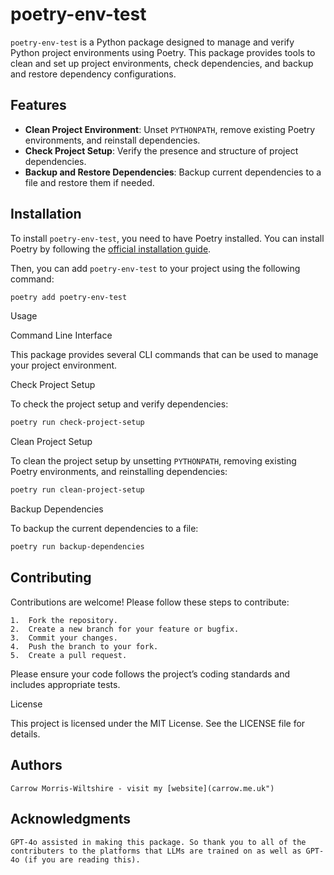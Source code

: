# poetry-env-test

`poetry-env-test` is a Python package designed to manage and verify Python project environments using Poetry. This package provides tools to clean and set up project environments, check dependencies, and backup and restore dependency configurations.

## Features

- **Clean Project Environment**: Unset `PYTHONPATH`, remove existing Poetry environments, and reinstall dependencies.
- **Check Project Setup**: Verify the presence and structure of project dependencies.
- **Backup and Restore Dependencies**: Backup current dependencies to a file and restore them if needed.

## Installation

To install `poetry-env-test`, you need to have Poetry installed. You can install Poetry by following the [official installation guide](https://python-poetry.org/docs/#installation).

Then, you can add `poetry-env-test` to your project using the following command:

```bash
poetry add poetry-env-test
```

Usage

Command Line Interface

This package provides several CLI commands that can be used to manage your project environment.

Check Project Setup

To check the project setup and verify dependencies:

```sh
poetry run check-project-setup
```

Clean Project Setup

To clean the project setup by unsetting `PYTHONPATH`, removing existing Poetry environments, and reinstalling dependencies:

```sh
poetry run clean-project-setup
```

Backup Dependencies

To backup the current dependencies to a file:

```sh
poetry run backup-dependencies
```

## Contributing

Contributions are welcome! Please follow these steps to contribute:

	1.	Fork the repository.
	2.	Create a new branch for your feature or bugfix.
	3.	Commit your changes.
	4.	Push the branch to your fork.
	5.	Create a pull request.

Please ensure your code follows the project’s coding standards and includes appropriate tests.

License

This project is licensed under the MIT License. See the LICENSE file for details.

## Authors

	Carrow Morris-Wiltshire - visit my [website](carrow.me.uk")

## Acknowledgments
    GPT-4o assisted in making this package. So thank you to all of the contributers to the platforms that LLMs are trained on as well as GPT-4o (if you are reading this).
